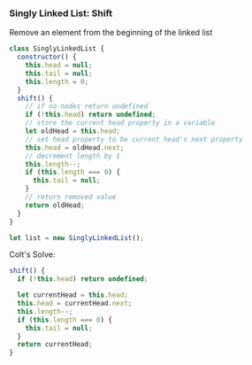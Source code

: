 ### Singly Linked List: Shift

Remove an element from the beginning of the linked list

```javascript
class SinglyLinkedList {
  constructor() {
    this.head = null;
    this.tail = null;
    this.length = 0;
  }
  shift() {
    // if no nodes return undefined
    if (!this.head) return undefined;
    // store the current head property in a variable
    let oldHead = this.head;
    // set head property to be current head's next property
    this.head = oldHead.next;
    // decrement length by 1
    this.length--;
    if (this.length === 0) {
      this.tail = null;
    }
    // return removed value
    return oldHead;
  }
}

let list = new SinglyLinkedList();
```

Colt's Solve:

```javascript
shift() {
  if (!this.head) return undefined;

  let currentHead = this.head;
  this.head = currentHead.next;
  this.length--;
  if (this.length === 0) {
    this.tail = null;
  }
  return currentHead;
}
```
